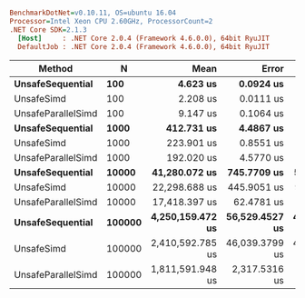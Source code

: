 ``` ini

BenchmarkDotNet=v0.10.11, OS=ubuntu 16.04
Processor=Intel Xeon CPU 2.60GHz, ProcessorCount=2
.NET Core SDK=2.1.3
  [Host]	 : .NET Core 2.0.4 (Framework 4.6.0.0), 64bit RyuJIT
  DefaultJob : .NET Core 2.0.4 (Framework 4.6.0.0), 64bit RyuJIT


```
|			  Method |		N |				Mean |			Error |			StdDev | Scaled | ScaledSD |
|------------------- |------- |-----------------:|---------------:|---------------:|-------:|---------:|
|	**UnsafeSequential** |	  **100** |			**4.623 us** |		**0.0924 us** |		 **0.1949 us** |   **1.00** |	  **0.00** |
|		  UnsafeSimd |	  100 |			2.208 us |		0.0111 us |		 0.0098 us |   0.48 |	  0.02 |
| UnsafeParallelSimd |	  100 |			9.147 us |		0.1064 us |		 0.0943 us |   1.98 |	  0.08 |
|	**UnsafeSequential** |	 **1000** |		  **412.731 us** |		**4.4867 us** |		 **3.5029 us** |   **1.00** |	  **0.00** |
|		  UnsafeSimd |	 1000 |		  223.901 us |		0.8551 us |		 0.7580 us |   0.54 |	  0.00 |
| UnsafeParallelSimd |	 1000 |		  192.020 us |		4.5770 us |		 4.8974 us |   0.47 |	  0.01 |
|	**UnsafeSequential** |	**10000** |	   **41,280.072 us** |	  **745.7709 us** |	   **582.2488 us** |   **1.00** |	  **0.00** |
|		  UnsafeSimd |	10000 |	   22,298.688 us |	  445.9051 us |	   950.2602 us |   0.54 |	  0.02 |
| UnsafeParallelSimd |	10000 |	   17,418.397 us |	   62.4781 us |		58.4420 us |   0.42 |	  0.01 |
|	**UnsafeSequential** | **100000** | **4,250,159.472 us** | **56,529.4527 us** | **47,204.6487 us** |   **1.00** |	  **0.00** |
|		  UnsafeSimd | 100000 | 2,410,592.785 us | 46,039.3799 us | 43,065.2604 us |   0.57 |	  0.01 |
| UnsafeParallelSimd | 100000 | 1,811,591.948 us |	2,317.5316 us |	 2,167.8203 us |   0.43 |	  0.00 |
